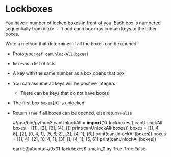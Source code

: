 # Lockboxes
You have `n` number of locked boxes in front of you. Each box is numbered sequentially from `0` to `n - 1` and each box may contain keys to the other boxes.

Write a method that determines if all the boxes can be opened.
* Prototype: `def canUnlockAll(boxes)`
* `boxes` is a list of lists
* A key with the same number as a box opens that box
* You can assume all keys will be positive integers
	* There can be keys that do not have boxes
* The first box `boxes[0]` is unlocked
* Return `True` if all boxes can be opened, else return `False`

	#!/usr/bin/python3
	canUnlockAll = __import__('0-lockboxes').canUnlockAll
	boxes = [[1], [2], [3], [4], []]
	print(canUnlockAll(boxes))
	boxes = [[1, 4, 6], [2], [0, 4, 1], [5, 6, 2], [3], [4, 1], [6]]
	print(canUnlockAll(boxes))
	boxes = [[1, 4], [2], [0, 4, 1], [3], [], [4, 1], [5, 6]]
	print(canUnlockAll(boxes))

	carrie@ubuntu:~/0x01-lockboxes$ ./main_0.py
	True
	True
	False

